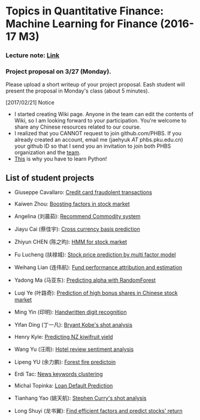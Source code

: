 # Topics in Quantitative Finance: Machine Learning for Finance (2016-17 M3)

### Lecture note: [Link](Lectures/Notes%20TFQ.pdf)

### Project proposal on 3/27 (Monday). 
Please upload a short writeup of your project proposal. Eash student will present the proposal in Monday's class (about 5 minutes).

[2017/02/21] Notice
* I started creating Wiki page. Anyone in the team can edit the contents of Wiki, so I am looking forward to your participation. You're welcome to share any Chinese resources related to our course.
* I realized that you CANNOT request to join github.com/PHBS. If you already created an account, email me (jaehyuk _AT_ phbs.pku.edu.cn)  your github ID so that I send you an invitation to join both PHBS organization and the [team](https://github.com/orgs/PHBS/teams/2016-tqf-ml).
* [This](http://blog.codeeval.com/codeevalblog/2015#.WKwjb1WGOUk=) is why you have to learn Python!

## List of student projects

* Giuseppe Cavallaro: [Credit card fraudolent transactions](https://github.com/GiuseppeCavallaro/2016.M3.TQF-ML.Credit.Card.Fraud)
* Kaiwen Zhou: [Boosting factors in stock market](https://github.com/kevin583475378/2016.M3.TQF-ML.Project)
* Angelina (刘晨茹): [Recommend Commodity system](https://github.com/LiuChenru/2016.M3.TQF-ML.Commodity1)
* Jiayu Cai (蔡佳宇): [Cross currency basis prediction](https://github.com/JiayuCai/2016.M3.TQF-ML.cross-currecy-basis)
* Zhiyun CHEN (陈之昀): [HMM for stock market](https://github.com/chenzhiyunacg/2016.M3.TQF-ML.hmmPrediction)
* Fu Lucheng (扶禄城): [Stock price prediction by multi factor model](https://github.com/1601213521/2016.M3.TQF-ML.relative-stock-price-prediction-by-multi-factor-model)
* Weihang Lian (连伟航): [Fund performance attribution and estimation](https://github.com/1501213456/2016.M3.TQF-ML.FundPerformanceAttribution)
* Yadong Ma (马亚东): [Predicting alpha with RandomForest](https://github.com/YadongMa/2016.M3.TQF-ML.RandomForest_FactorModel)
* Luqi Ye (叶路奇): [Prediction of high bonus shares in Chinese stock market](https://github.com/goodgoodye/2016.M3.TQF-ML.Chinese-Stock-High-Bonus-Share-Prediction)

* Ming Yin (印明): [Handwritten digit recognition](https://github.com/YMBUAA/2016.M3.TQF-ML.Handwritten-digit-recognition)
* Yifan Ding (丁一凡): [Bryant Kobe's shot analysis](https://github.com/IvonDing/2016.M3.TQF-ML.Kobe_Shot_Selection)
* Henry Kyle: [Predicting NZ kiwifruit yield](https://github.com/henrypku/2016.M3.TQF-ML.KiwifruitYield)
* Wang Yu (汪雨): [Hotel review sentiment analysis](https://github.com/renee-wangyu/2016.M3.TQF-ML.HotelReviewSentiment)
* Lipeng YU (余力鹏): [Forest fire predictoin](https://github.com/yulipeng0508/2016.M3.TQF-ML.ForestFiresPrediction)
* Erdi Tac: [News keywords clustering](https://github.com/erditacPHBS/2016.M3.TQF-ML.Keyword.Clustering)
* Michal Topinka: [Loan Default Prediction](https://github.com/mitopi001/2016.M3.TQF-ML.Loan-Default-Prediction)
* Tianhang Yao (姚天航): [Stephen Curry's shot analysis](https://github.com/AlYao2017/2016.M3.TQF-ML.Curry-Shot-Analysis)
* Long Shuyi (龙书翼): [Find efficient factors and predict stocks' return](https://github.com/a1024761/2016.M3.TQF-stock-return-prediction)
